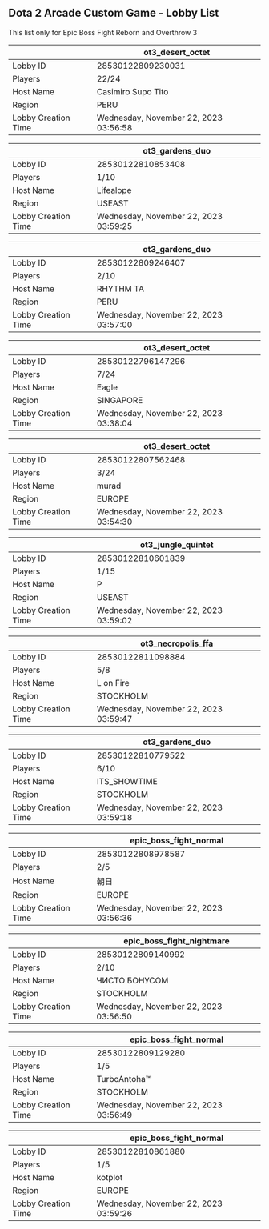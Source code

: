 ## Dota 2 Arcade Custom Game - Lobby List

This list only for Epic Boss Fight Reborn and Overthrow 3

|  | ot3_desert_octet |
| ------ | ------ |
| Lobby ID | 28530122809230031 |
| Players | 22/24 |
| Host Name | Casimiro Supo Tito |
| Region | PERU |
| Lobby Creation Time | Wednesday, November 22, 2023 03:56:58 |


|  | ot3_gardens_duo |
| ------ | ------ |
| Lobby ID | 28530122810853408 |
| Players | 1/10 |
| Host Name | Lifealope |
| Region | USEAST |
| Lobby Creation Time | Wednesday, November 22, 2023 03:59:25 |


|  | ot3_gardens_duo |
| ------ | ------ |
| Lobby ID | 28530122809246407 |
| Players | 2/10 |
| Host Name | RHYTHM TA |
| Region | PERU |
| Lobby Creation Time | Wednesday, November 22, 2023 03:57:00 |


|  | ot3_desert_octet |
| ------ | ------ |
| Lobby ID | 28530122796147296 |
| Players | 7/24 |
| Host Name | Eagle |
| Region | SINGAPORE |
| Lobby Creation Time | Wednesday, November 22, 2023 03:38:04 |


|  | ot3_desert_octet |
| ------ | ------ |
| Lobby ID | 28530122807562468 |
| Players | 3/24 |
| Host Name | murad |
| Region | EUROPE |
| Lobby Creation Time | Wednesday, November 22, 2023 03:54:30 |


|  | ot3_jungle_quintet |
| ------ | ------ |
| Lobby ID | 28530122810601839 |
| Players | 1/15 |
| Host Name | P |
| Region | USEAST |
| Lobby Creation Time | Wednesday, November 22, 2023 03:59:02 |


|  | ot3_necropolis_ffa |
| ------ | ------ |
| Lobby ID | 28530122811098884 |
| Players | 5/8 |
| Host Name | L on Fire |
| Region | STOCKHOLM |
| Lobby Creation Time | Wednesday, November 22, 2023 03:59:47 |


|  | ot3_gardens_duo |
| ------ | ------ |
| Lobby ID | 28530122810779522 |
| Players | 6/10 |
| Host Name | ITS_SHOWTIME |
| Region | STOCKHOLM |
| Lobby Creation Time | Wednesday, November 22, 2023 03:59:18 |


|  | epic_boss_fight_normal |
| ------ | ------ |
| Lobby ID | 28530122808978587 |
| Players | 2/5 |
| Host Name | 朝日 | flup |
| Region | EUROPE |
| Lobby Creation Time | Wednesday, November 22, 2023 03:56:36 |


|  | epic_boss_fight_nightmare |
| ------ | ------ |
| Lobby ID | 28530122809140992 |
| Players | 2/10 |
| Host Name | ЧИСТО БОНУСОМ |
| Region | STOCKHOLM |
| Lobby Creation Time | Wednesday, November 22, 2023 03:56:50 |


|  | epic_boss_fight_normal |
| ------ | ------ |
| Lobby ID | 28530122809129280 |
| Players | 1/5 |
| Host Name | TurboAntoha™ |
| Region | STOCKHOLM |
| Lobby Creation Time | Wednesday, November 22, 2023 03:56:49 |


|  | epic_boss_fight_normal |
| ------ | ------ |
| Lobby ID | 28530122810861880 |
| Players | 1/5 |
| Host Name | kotplot |
| Region | EUROPE |
| Lobby Creation Time | Wednesday, November 22, 2023 03:59:26 |


